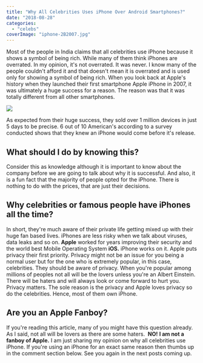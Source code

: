 ```yaml
---
title: "Why All Celebrities Uses iPhone Over Android Smartphones?"
date: "2018-08-28"
categories: 
  - "celebs"
coverImage: "iphone-2B2007.jpg"
---
```


Most of the people in India claims that all celebrities use iPhone because it shows a symbol of being rich. While many of them think iPhones are overrated. In my opinion, it's not overrated. It was never. I know many of the people couldn't afford it and that doesn't mean it is overrated and is used only for showing a symbol of being rich. When you look back at Apple's history when they launched their first smartphone Apple iPhone in 2007, it was ultimately a huge success for a reason. The reason was that it was totally different from all other smartphones. 

[![](posts/2018/08/images/iphone-2B2007-300x169.jpg)](https://sastaeinstein.com/wp-content/uploads/2018/08/iphone-2B2007.jpg)

As expected from their huge success, they sold over 1 million devices in just 5 days to be precise. 6 out of 10 American's according to a survey conducted shows that they knew an iPhone would come before it's release.

## **What should I do by knowing this?**

Consider this as knowledge although it is important to know about the company before we are going to talk about why it is successful. And also, it is a fun fact that the majority of people opted for the iPhone. There is nothing to do with the prices, that are just their decisions.

## **Why celebrities or famous people have iPhones all the time?**

In short, they're much aware of their private life getting mixed up with their huge fan based lives. iPhones are less risky when we talk about viruses, data leaks and so on. **Apple** worked for years improving their security and the world best Mobile Operating System **iOS.** iPhone works on it. Apple puts privacy their first priority. Privacy might not be an issue for you being a normal user but for the one who is extremely popular, in this case, celebrities. They should be aware of privacy. When you're popular among millions of peoples not all will be the lovers unless you're an Albert Einstein. There will be haters and will always look or come forward to hurt you. Privacy matters. The sole reason is the privacy and Apple loves privacy so do the celebrities. Hence, most of them own iPhone.

## **Are you an Apple Fanboy?**

If you're reading this article, many of you might have this question already. As I said, not all will be lovers as there are some haters.  **NO!** **I am not a fanboy of Apple.**  I am just sharing my opinion on why all celebrities use iPhone. If you're using an iPhone for an exact same reason then thumbs up in the comment section below. See you again in the next posts coming up.

